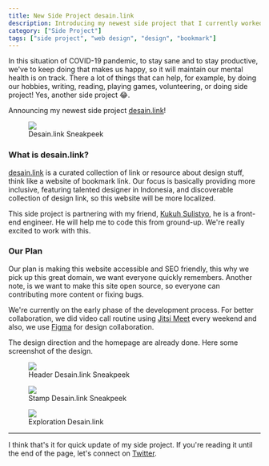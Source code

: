 ```yaml
---
title: New Side Project desain.link
description: Introducing my newest side project that I currently worked on.
category: ["Side Project"]
tags: ["side project", "web design", "design", "bookmark"]
---
```


In this situation of COVID-19 pandemic, to stay sane and to stay productive, we've to keep doing that makes us happy, so it will maintain our mental health is on track. There a lot of things that can help, for example, by doing our hobbies, writing, reading, playing games, volunteering, or doing side project! Yes, another side project 😂.

Announcing my newest side project [desain.link](https://desain.link)!

<figure>
        <img src="https://res.cloudinary.com/afnizarnur/image/upload/afnizarnur.com/desain-dot-link-sneak-peek_hz0nze.png" /> 
        <figcaption>Desain.link Sneakpeek</figcaption>
</figure>

### What is desain.link?

[desain.link](https://desain.link) is a curated collection of link or resource about design stuff, think like a website of bookmark link. Our focus is basically providing more inclusive, featuring talented designer in Indonesia, and discoverable collection of design link, so this website will be more localized.

This side project is partnering with my friend, [Kukuh Sulistyo](https://id.linkedin.com/in/suliskh), he is a front-end engineer. He will help me to code this from ground-up. We're really excited to work with this.

### Our Plan

Our plan is making this website accessible and SEO friendly, this why we pick up this great domain, we want everyone quickly remembers. Another note, is we want to make this site open source, so everyone can contributing more content or fixing bugs.

We're currently on the early phase of the development process. For better collaboration, we did video call routine using [Jitsi Meet](https://meet.jit.si/) every weekend and also, we use [Figma](figma.com/) for design collaboration.

The design direction and the homepage are already done. Here some screenshot of the design.

<figure>
        <img src="https://res.cloudinary.com/afnizarnur/image/upload/afnizarnur.com/header-desain-dot-link_mcy4it.jpg" /> 
        <figcaption>Header Desain.link Sneakpeek</figcaption>
</figure>

<figure>
        <img src="https://res.cloudinary.com/afnizarnur/image/upload/afnizarnur.com/stempel_yrc6ih.png" /> 
        <figcaption>Stamp Desain.link Sneakpeek</figcaption>
</figure>

<figure>
        <img src="https://res.cloudinary.com/afnizarnur/image/upload/afnizarnur.com/desain-dot-link-exploration_ifpqf3.png" /> 
        <figcaption>Exploration Desain.link</figcaption>
</figure>

---

I think that's it for quick update of my side project. If you're reading it until the end of the page, let's connect on [Twitter](https://twitter.com/afnizarnur).
